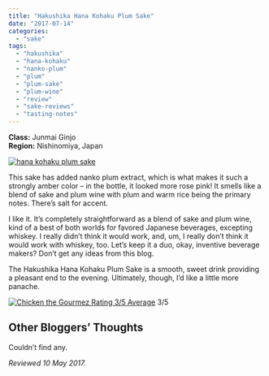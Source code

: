 ```yaml
---
title: "Hakushika Hana Kohaku Plum Sake"
date: "2017-07-14"
categories:
  - "sake"
tags:
  - "hakushika"
  - "hana-kohaku"
  - "nanko-plum"
  - "plum"
  - "plum-sake"
  - "plum-wine"
  - "review"
  - "sake-reviews"
  - "tasting-notes"
---
```


**Class:** Junmai Ginjo\
**Region:** Nishinomiya, Japan

[![hana kohaku plum sake](http://s3.amazonaws.com/thegourmez-wpmedia/2017/07/hana-kohaku-500x333.jpg)](http://s3.amazonaws.com/thegourmez-wpmedia/2017/07/hana-kohaku.jpg)

This sake has added nanko plum extract, which is what makes it such a strongly amber color – in the bottle, it looked more rose pink! It smells like a blend of sake and plum wine with plum and warm rice being the primary notes. There’s salt for accent.

I like it. It’s completely straightforward as a blend of sake and plum wine, kind of a best of both worlds for favored Japanese beverages, excepting whiskey. I really didn’t think it would work, and, um, I really don’t think it would work with whiskey, too. Let’s keep it a duo, okay, inventive beverage makers? Don’t get any ideas from this blog.

The Hakushika Hana Kohaku Plum Sake is a smooth, sweet drink providing a pleasant end to the evening. Ultimately, though, I’d like a little more panache.




<div class="caption">

[![Chicken the Gourmez Rating 3/5 Average](http://s3.amazonaws.com/thegourmez-wpmedia/2009/02/rating_chicken11.gif)](http://s3.amazonaws.com/thegourmez-wpmedia/2009/02/rating_chicken11.gif) 3/5</div>


## Other Bloggers’ Thoughts

Couldn’t find any.

_Reviewed 10 May 2017._
